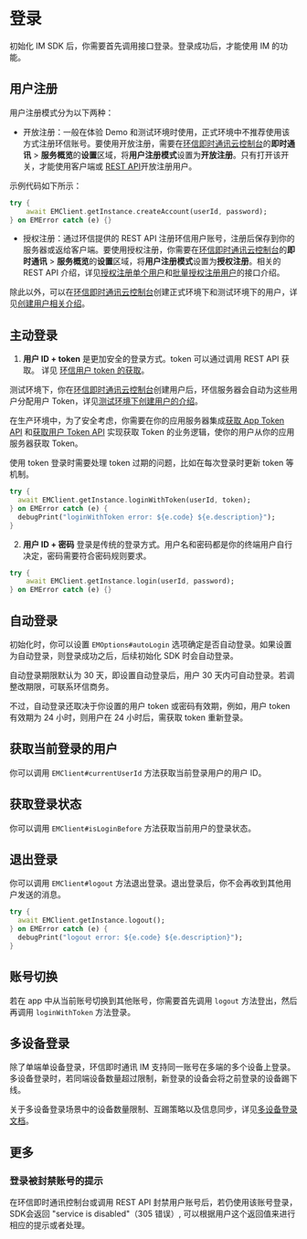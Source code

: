 # 登录

初始化 IM SDK 后，你需要首先调用接口登录。登录成功后，才能使用 IM 的功能。

## 用户注册

用户注册模式分为以下两种：

- 开放注册：一般在体验 Demo 和测试环境时使用，正式环境中不推荐使用该方式注册环信账号。要使用开放注册，需要在[环信即时通讯云控制台](https://console.easemob.com/user/login)的**即时通讯** > **服务概览**的**设置**区域，将**用户注册模式**设置为**开放注册**。只有打开该开关，才能使用客户端或 [REST API](/document/server-side/account_system.html#开放注册单个用户)开放注册用户。 

示例代码如下所示： 
  
```dart
try {
    await EMClient.getInstance.createAccount(userId, password);
} on EMError catch (e) {}
```  

- 授权注册：通过环信提供的 REST API 注册环信用户账号，注册后保存到你的服务器或返给客户端。要使用授权注册，你需要在[环信即时通讯云控制台](https://console.easemob.com/user/login)的**即时通讯** > **服务概览**的**设置**区域，将**用户注册模式**设置为**授权注册**。相关的 REST API 介绍，详见[授权注册单个用户](/document/server-side/account_system.html#授权注册单个用户)和[批量授权注册用户](/document/server-side/account_system.html#批量授权注册用户)的接口介绍。

除此以外，可以在[环信即时通讯云控制台](https://console.easemob.com/user/login)创建正式环境下和测试环境下的用户，详见[创建用户相关介绍](/product/enable_and_configure_IM.html#创建-im-用户)。

## 主动登录

1. **用户 ID + token** 是更加安全的登录方式。token 可以通过调用 REST API 获取。 详见 [环信用户 token 的获取](/document/server-side/easemob_user_token.html)。

测试环境下，你在[环信即时通讯云控制台](https://console.easemob.com/user/login)创建用户后，环信服务器会自动为这些用户分配用户 Token，详见[测试环境下创建用户的介绍](/product/enable_and_configure_IM.html#测试环境)。

在生产环境中，为了安全考虑，你需要在你的应用服务器集成[获取 App Token API](/document/server-side/easemob_app_token.html) 和[获取用户 Token API](/document/server-side/easemob_user_token.html) 实现获取 Token 的业务逻辑，使你的用户从你的应用服务器获取 Token。


使用 token 登录时需要处理 token 过期的问题，比如在每次登录时更新 token 等机制。

```dart
try {
  await EMClient.getInstance.loginWithToken(userId, token);
} on EMError catch (e) {
  debugPrint("loginWithToken error: ${e.code} ${e.description}");
}
```

2. **用户 ID + 密码** 登录是传统的登录方式。用户名和密码都是你的终端用户自行决定，密码需要符合密码规则要求。

```dart
try {
    await EMClient.getInstance.login(userId, password);
} on EMError catch (e) {}
```

## 自动登录

初始化时，你可以设置 `EMOptions#autoLogin` 选项确定是否自动登录。如果设置为自动登录，则登录成功之后，后续初始化 SDK 时会自动登录。

自动登录期限默认为 30 天，即设置自动登录后，用户 30 天内可自动登录。若调整改期限，可联系环信商务。

不过，自动登录还取决于你设置的用户 token 或密码有效期，例如，用户 token 有效期为 24 小时，则用户在 24 小时后，需获取 token 重新登录。

## 获取当前登录的用户

你可以调用 `EMClient#currentUserId` 方法获取当前登录用户的用户 ID。

## 获取登录状态

你可以调用 `EMClient#isLoginBefore` 方法获取当前用户的登录状态。

## 退出登录

你可以调用 `EMClient#logout` 方法退出登录。退出登录后，你不会再收到其他用户发送的消息。

```dart
try {
  await EMClient.getInstance.logout();
} on EMError catch (e) {
  debugPrint("logout error: ${e.code} ${e.description}");
}
```

## 账号切换

若在 app 中从当前账号切换到其他账号，你需要首先调用 `logout` 方法登出，然后再调用 `loginWithToken` 方法登录。

## 多设备登录

除了单端单设备登录，环信即时通讯 IM 支持同一账号在多端的多个设备上登录。多设备登录时，若同端设备数量超过限制，新登录的设备会将之前登录的设备踢下线。

关于多设备登录场景中的设备数量限制、互踢策略以及信息同步，详见[多设备登录文档](multi_device.html)。


## 更多

### 登录被封禁账号的提示

在环信即时通讯控制台或调用 REST API 封禁用户账号后，若仍使用该账号登录，SDK会返回 "service is disabled"（305 错误）, 可以根据用户这个返回值来进行相应的提示或者处理。

